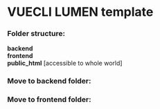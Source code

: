 # VUECLI LUMEN template

### Folder structure:<br>
<strong>backend</strong>
<br><strong>frontend</strong>
<br><strong>public_html</strong> [accessible to whole world]<br>

### Move to backend folder:<br>

### Move to frontend folder:<br>
